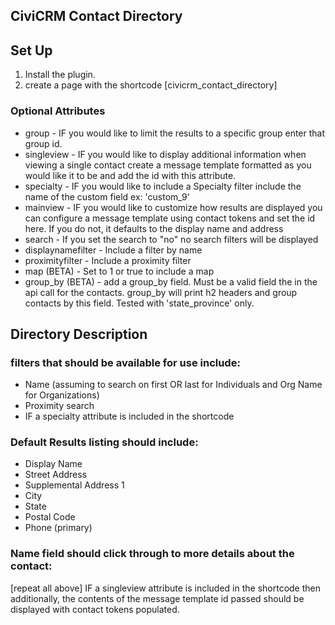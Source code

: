CiviCRM Contact Directory
--------------
## Set Up
1. Install the plugin.
2. create a page with the shortcode [civicrm_contact_directory]

### Optional Attributes
+ group - IF you would like to limit the results to a specific group enter that group id.
+ singleview - IF you would like to display additional information when viewing a single contact create a message template formatted as you would like it to be and add the id with this attribute.
+ specialty - IF you would like to include a Specialty filter include the name of the custom field ex: 'custom_9'
+ mainview - IF you would like to customize how results are displayed you can configure a message template using contact tokens and set the id here. If you do not, it defaults to the display name and address
+ search - If you set the search to "no" no search filters will be displayed
+ displaynamefilter - Include a filter by name
+ proximityfilter - Include a proximity filter
+ map (BETA) - Set to 1 or true to include a map
+ group_by (BETA) - add a group_by field. Must be a valid field the in the api call for the contacts. group_by will print h2 headers and group contacts by this field. Tested with 'state_province' only.

## Directory Description

### filters that should be available for use include:
* Name (assuming to search on first OR last for Individuals and Org Name for Organizations)
* Proximity search
* IF a specialty attribute is included in the shortcode

### Default Results listing should include:
* Display Name
* Street Address
* Supplemental Address 1
* City
* State
* Postal Code
* Phone (primary)

### Name field should click through to more details about the contact:
[repeat all above]
IF a singleview attribute is included in the shortcode then additionally, the contents of the message template id passed should be displayed with contact tokens populated.
